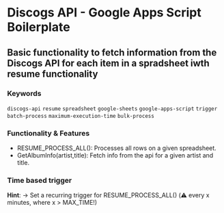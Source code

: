 # Discogs API - Google Apps Script Boilerplate
## Basic functionality to fetch information from the Discogs API for each item in a spradsheet iwth resume functionality

### Keywords 
`discogs-api`  `resume`  `spreadsheet`  `google-sheets`  `google-apps-script`  `trigger`  `batch-process`  `maximum-execution-time`  `bulk-process` 

### Functionality & Features 
- RESUME_PROCESS_ALL(): Processes all rows on a given spreadsheet. 
- GetAlbumInfo(artist,title): Fetch info from the api for a given artist and title.

### Time based trigger 
**Hint**: 
→ Set a recurring trigger for RESUME_PROCESS_ALL() (⚠️ every x minutes, where  x > MAX_TIME!)
